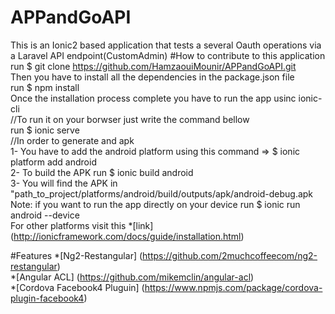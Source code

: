 # APPandGoAPI
This is an Ionic2 based application that tests a several Oauth operations via a Laravel API endpoint(CustomAdmin)
#How to contribute to this application
run $ git clone https://github.com/HamzaouiMounir/APPandGoAPI.git <br />
Then you have to install all the dependencies in the package.json file <br />
run $ npm install <br />
Once the installation process complete you have to run the app usinc ionic-cli <br />
//To run it on your borwser just write the command bellow <br />
run $ ionic serve <br />
//In order to generate and apk <br />
1- You have to add the android platform using this command => $ ionic platform add android  <br />
2- To build the APK run $ ionic build android  <br />
3- You will find the APK in "path_to_project/platforms/android/build/outputs/apk/android-debug.apk<br />
Note: if you want to run the app directly on your device run $ ionic run android --device <br />
For other platforms visit this *[link] (http://ionicframework.com/docs/guide/installation.html) <br />

#Features
*[Ng2-Restangular] (https://github.com/2muchcoffeecom/ng2-restangular) <br />
*[Angular ACL] (https://github.com/mikemclin/angular-acl)<br />
*[Cordova Facebook4 Pluguin] (https://www.npmjs.com/package/cordova-plugin-facebook4) <br />

